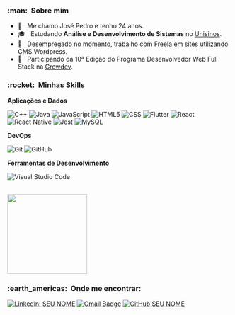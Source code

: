 
<h3> :man: &nbsp;Sobre mim </h3>

- 🤔 &nbsp; Me chamo José Pedro e tenho 24 anos.
- 🎓 &nbsp; Estudando **Análise e Desenvolvimento de Sistemas** no <a href="https://www.unisinos.br/">Unisinos</a>.
- 💼 &nbsp; Desempregado no momento, trabalho com Freela em sites utilizando CMS Wordpress.
- 🌱 &nbsp; Participando da 10ª Edição do Programa Desenvolvedor Web Full Stack na <a href="https://growdev.com.br">Growdev</a>.

<h3> :rocket: &nbsp;Minhas Skills </h3>

**Aplicações e Dados**

  ![C++](https://img.shields.io/badge/-C++-333333?style=flat&logo=C%2B%2B&logoColor=00599C)
  ![Java](https://img.shields.io/badge/-Java-333333?style=flat&logo=Java&logoColor=007396)
  ![JavaScript](https://img.shields.io/badge/-JavaScript-333333?style=flat&logo=javascript)
  ![HTML5](https://img.shields.io/badge/-HTML5-333333?style=flat&logo=HTML5)
  ![CSS](https://img.shields.io/badge/-CSS-333333?style=flat&logo=CSS3&logoColor=1572B6)
  ![Flutter](https://img.shields.io/badge/-Flutter-333333?style=flat&logo=Flutter)
  ![React](https://img.shields.io/badge/-React-333333?style=flat&logo=react)
  ![React Native](https://img.shields.io/badge/-React%20Native-333333?style=flat&logo=react)
  ![Jest](https://img.shields.io/badge/-Jest-333333?style=flat&logo=jest)
  ![MySQL](https://img.shields.io/badge/-MySQL-333333?style=flat&logo=mysql)

**DevOps**

  ![Git](https://img.shields.io/badge/-Git-333333?style=flat&logo=git)
  ![GitHub](https://img.shields.io/badge/-GitHub-333333?style=flat&logo=github)

**Ferramentas de Desenvolvimento**

  ![Visual Studio Code](https://img.shields.io/badge/-Visual%20Studio%20Code-333333?style=flat&logo=visual-studio-code&logoColor=007ACC)

<br/>

<a href="https://github.com/josepedrobaun">
  <img height="180em" src="https://github-readme-stats.vercel.app/api?username=JoséPedroBaungratz&theme=dracula&show_icons=true" />
</a>

<br/>

<h3> :earth_americas: &nbsp;Onde me encontrar: </h3> 

[![Linkedin: SEU NOME](https://img.shields.io/badge/-USERNAME-blue?style=flat-square&logo=Linkedin&logoColor=white&link=https://www.linkedin.com/in/jos%C3%A9-pedro-baungratz-879a47181/)](LINK-DO-SEU-LINKEDIN)
[![Gmail Badge](https://img.shields.io/badge/-seuemail@email.com-006bed?style=flat-square&logo=Gmail&logoColor=white&link=mailto:ze_baun@hotmail.com)](mailto:ze_baun@hotmail.com)
[![GitHub SEU NOME]( https://img.shields.io/github/followers/JoséPedroBaungratz?label=follow&style=social)](LINK-DO-SEU-GITHUB)
